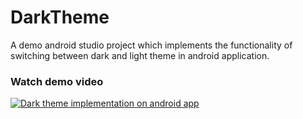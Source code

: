 # DarkTheme
A demo android studio project which implements the functionality of switching between dark and light theme in android application.

### Watch demo video
[![Dark theme implementation on android app](https://img.youtube.com/vi/xavT1zjSkrU/0.jpg)](https://www.youtube.com/watch?v=xavT1zjSkrU)
